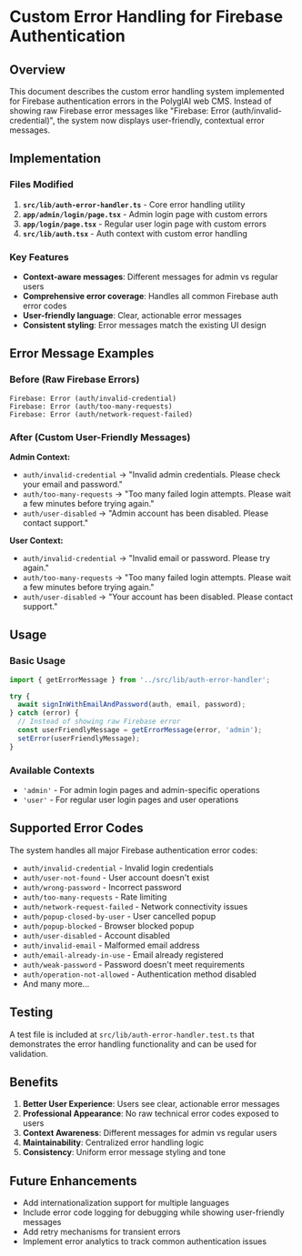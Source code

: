# Custom Error Handling for Firebase Authentication

## Overview

This document describes the custom error handling system implemented for Firebase authentication errors in the PolyglAI web CMS. Instead of showing raw Firebase error messages like "Firebase: Error (auth/invalid-credential)", the system now displays user-friendly, contextual error messages.

## Implementation

### Files Modified

1. **`src/lib/auth-error-handler.ts`** - Core error handling utility
2. **`app/admin/login/page.tsx`** - Admin login page with custom errors
3. **`app/login/page.tsx`** - Regular user login page with custom errors
4. **`src/lib/auth.tsx`** - Auth context with custom error handling

### Key Features

- **Context-aware messages**: Different messages for admin vs regular users
- **Comprehensive error coverage**: Handles all common Firebase auth error codes
- **User-friendly language**: Clear, actionable error messages
- **Consistent styling**: Error messages match the existing UI design

## Error Message Examples

### Before (Raw Firebase Errors)
```
Firebase: Error (auth/invalid-credential)
Firebase: Error (auth/too-many-requests)
Firebase: Error (auth/network-request-failed)
```

### After (Custom User-Friendly Messages)

**Admin Context:**
- `auth/invalid-credential` → "Invalid admin credentials. Please check your email and password."
- `auth/too-many-requests` → "Too many failed login attempts. Please wait a few minutes before trying again."
- `auth/user-disabled` → "Admin account has been disabled. Please contact support."

**User Context:**
- `auth/invalid-credential` → "Invalid email or password. Please try again."
- `auth/too-many-requests` → "Too many failed login attempts. Please wait a few minutes before trying again."
- `auth/user-disabled` → "Your account has been disabled. Please contact support."

## Usage

### Basic Usage

```typescript
import { getErrorMessage } from '../src/lib/auth-error-handler';

try {
  await signInWithEmailAndPassword(auth, email, password);
} catch (error) {
  // Instead of showing raw Firebase error
  const userFriendlyMessage = getErrorMessage(error, 'admin');
  setError(userFriendlyMessage);
}
```

### Available Contexts

- `'admin'` - For admin login pages and admin-specific operations
- `'user'` - For regular user login pages and user operations

## Supported Error Codes

The system handles all major Firebase authentication error codes:

- `auth/invalid-credential` - Invalid login credentials
- `auth/user-not-found` - User account doesn't exist
- `auth/wrong-password` - Incorrect password
- `auth/too-many-requests` - Rate limiting
- `auth/network-request-failed` - Network connectivity issues
- `auth/popup-closed-by-user` - User cancelled popup
- `auth/popup-blocked` - Browser blocked popup
- `auth/user-disabled` - Account disabled
- `auth/invalid-email` - Malformed email address
- `auth/email-already-in-use` - Email already registered
- `auth/weak-password` - Password doesn't meet requirements
- `auth/operation-not-allowed` - Authentication method disabled
- And many more...

## Testing

A test file is included at `src/lib/auth-error-handler.test.ts` that demonstrates the error handling functionality and can be used for validation.

## Benefits

1. **Better User Experience**: Users see clear, actionable error messages
2. **Professional Appearance**: No raw technical error codes exposed to users
3. **Context Awareness**: Different messages for admin vs regular users
4. **Maintainability**: Centralized error handling logic
5. **Consistency**: Uniform error message styling and tone

## Future Enhancements

- Add internationalization support for multiple languages
- Include error code logging for debugging while showing user-friendly messages
- Add retry mechanisms for transient errors
- Implement error analytics to track common authentication issues
